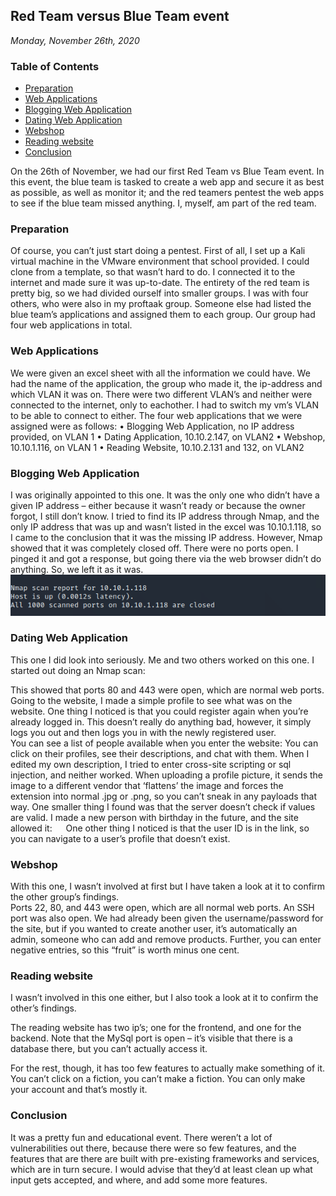 ## Red Team versus Blue Team event 
_Monday, November 26th, 2020_



### Table of Contents
* [Preparation](#preparation)
* [Web Applications](#web-applications)
* [Blogging Web Application](#blogging-web-application)
* [Dating Web Application](#dating-web-application)
* [Webshop](#webshop)
* [Reading website](#reading-website)
* [Conclusion](#conclusion)

On the 26th of November, we had our first Red Team vs Blue Team event. In this event, the blue team is tasked to create a web app and secure it as best as possible, as well as monitor it; and the red teamers pentest the web apps to see if the blue team missed anything. I, myself, am part of the red team. 

### Preparation
Of course, you can’t just start doing a pentest. First of all, I set up a Kali virtual machine in the VMware environment that school provided. I could clone from a template, so that wasn’t hard to do. I connected it to the internet and made sure it was up-to-date.
The entirety of the red team is pretty big, so we had divided ourself into smaller groups. I was with four others, who were also in my proftaak group. Someone else had listed the blue team’s applications and assigned them to each group. Our group had four web applications in total. 

### Web Applications
We were given an excel sheet with all the information we could have. We had the name of the application, the group who made it, the ip-address and which VLAN it was on. There were two different VLAN’s and neither were connected to the internet, only to eachother. I had to switch my vm’s VLAN to be able to connect to either. 
The four web applications that we were assigned were as follows: 
•	Blogging Web Application, no IP address provided, on VLAN 1
•	Dating Application, 10.10.2.147, on VLAN2
•	Webshop, 10.10.1.116, on VLAN 1
•	Reading Website, 10.10.2.131 and 132, on VLAN2

### Blogging Web Application
I was originally appointed to this one. It was the only one who didn’t have a given IP address – either because it wasn’t ready or because the owner forgot, I still don’t know. I tried to find its IP address through Nmap, and the only IP address that was up and wasn’t listed in the excel was 10.10.1.118, so I came to the conclusion that it was the missing IP address. However, Nmap showed that it was completely closed off. There were no ports open. I pinged it and got a response, but going there via the web browser didn’t do anything. So, we left it as it was. 
<img src="img/rvbimg/Picture1.png">
 
### Dating Web Application
This one I did look into seriously. Me and two others worked on this one. I started out doing an Nmap scan: 
 
This showed that ports 80 and 443 were open, which are normal web ports. Going to the website, I made a simple profile to see what was on the website. 
One thing I noticed is that you could register again when you’re already logged in. This doesn’t really do anything bad, however, it simply logs you out and then logs you in with the newly registered user.  
You can see a list of people available when you enter the website:
You can click on their profiles, see their descriptions, and chat with them. When I edited my own description, I tried to enter cross-site scripting or sql injection, and neither worked. When uploading a profile picture, it sends the image to a different vendor that ‘flattens’ the image and forces the extension into normal .jpg or .png, so you can’t sneak in any payloads that way. 
One smaller thing I found was that the server doesn’t check if values are valid. I made a new person with birthday in the future, and the site allowed it:  
One other thing I noticed is that the user ID is in the link, so you can navigate to a user’s profile that doesn’t exist. 

### Webshop
With this one, I wasn’t involved at first but I have taken a look at it to confirm the other group’s findings.  
Ports 22, 80, and 443 were open, which are all normal web ports. An SSH port was also open.  We had already been given the username/password for the site, but if you wanted to create another user, it’s automatically an admin, someone who can add and remove products. 
Further, you can enter negative entries, so this “fruit” is worth minus one cent. 
 
 
### Reading website
I wasn’t involved in this one either, but I also took a look at it to confirm the other’s findings. 
 
The reading website has two ip’s; one for the frontend, and one for the backend. Note that the MySql port is open – it’s visible that there is a database there, but you can’t actually access it.

For the rest, though, it has too few features to actually make something of it. You can’t click on a fiction, you can’t make a fiction. You can only make your account and that’s mostly it. 

### Conclusion
It was a pretty fun and educational event. There weren’t a lot of vulnerabilities out there, because there were so few features, and the features that are there are built with pre-existing frameworks and services, which are in turn secure. I would advise that they’d at least clean up what input gets accepted, and where, and add some more features. 

